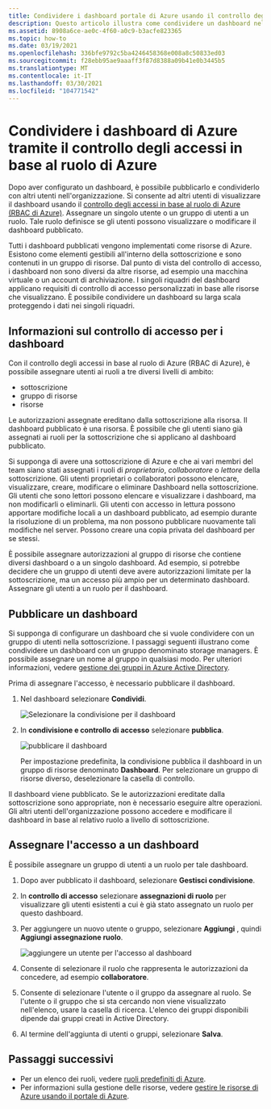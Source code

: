 ```yaml
---
title: Condividere i dashboard portale di Azure usando il controllo degli accessi in base al ruolo di Azure
description: Questo articolo illustra come condividere un dashboard nella portale di Azure usando il controllo degli accessi in base al ruolo di Azure.
ms.assetid: 8908a6ce-ae0c-4f60-a0c9-b3acfe823365
ms.topic: how-to
ms.date: 03/19/2021
ms.openlocfilehash: 336bfe9792c5ba4246458368e008a8c50833ed03
ms.sourcegitcommit: f28ebb95ae9aaaff3f87d8388a09b41e0b3445b5
ms.translationtype: MT
ms.contentlocale: it-IT
ms.lasthandoff: 03/30/2021
ms.locfileid: "104771542"
---
```

# <a name="share-azure-dashboards-by-using-azure-role-based-access-control"></a>Condividere i dashboard di Azure tramite il controllo degli accessi in base al ruolo di Azure

Dopo aver configurato un dashboard, è possibile pubblicarlo e condividerlo con altri utenti nell'organizzazione. Si consente ad altri utenti di visualizzare il dashboard usando il [controllo degli accessi in base al ruolo di Azure (RBAC di Azure)](../role-based-access-control/role-assignments-portal.md). Assegnare un singolo utente o un gruppo di utenti a un ruolo. Tale ruolo definisce se gli utenti possono visualizzare o modificare il dashboard pubblicato.

Tutti i dashboard pubblicati vengono implementati come risorse di Azure. Esistono come elementi gestibili all'interno della sottoscrizione e sono contenuti in un gruppo di risorse. Dal punto di vista del controllo di accesso, i dashboard non sono diversi da altre risorse, ad esempio una macchina virtuale o un account di archiviazione. I singoli riquadri del dashboard applicano requisiti di controllo di accesso personalizzati in base alle risorse che visualizzano. È possibile condividere un dashboard su larga scala proteggendo i dati nei singoli riquadri.

## <a name="understanding-access-control-for-dashboards"></a>Informazioni sul controllo di accesso per i dashboard

Con il controllo degli accessi in base al ruolo di Azure (RBAC di Azure), è possibile assegnare utenti ai ruoli a tre diversi livelli di ambito:

* sottoscrizione
* gruppo di risorse
* risorse

Le autorizzazioni assegnate ereditano dalla sottoscrizione alla risorsa. Il dashboard pubblicato è una risorsa. È possibile che gli utenti siano già assegnati ai ruoli per la sottoscrizione che si applicano al dashboard pubblicato.

Si supponga di avere una sottoscrizione di Azure e che ai vari membri del team siano stati assegnati i ruoli di *proprietario*, *collaboratore* o *lettore* della sottoscrizione. Gli utenti proprietari o collaboratori possono elencare, visualizzare, creare, modificare o eliminare Dashboard nella sottoscrizione. Gli utenti che sono lettori possono elencare e visualizzare i dashboard, ma non modificarli o eliminarli. Gli utenti con accesso in lettura possono apportare modifiche locali a un dashboard pubblicato, ad esempio durante la risoluzione di un problema, ma non possono pubblicare nuovamente tali modifiche nel server. Possono creare una copia privata del dashboard per se stessi.

È possibile assegnare autorizzazioni al gruppo di risorse che contiene diversi dashboard o a un singolo dashboard. Ad esempio, si potrebbe decidere che un gruppo di utenti deve avere autorizzazioni limitate per la sottoscrizione, ma un accesso più ampio per un determinato dashboard. Assegnare gli utenti a un ruolo per il dashboard.

## <a name="publish-a-dashboard"></a>Pubblicare un dashboard

Si supponga di configurare un dashboard che si vuole condividere con un gruppo di utenti nella sottoscrizione. I passaggi seguenti illustrano come condividere un dashboard con un gruppo denominato storage managers. È possibile assegnare un nome al gruppo in qualsiasi modo. Per ulteriori informazioni, vedere [gestione dei gruppi in Azure Active Directory](../active-directory/fundamentals/active-directory-groups-create-azure-portal.md).

Prima di assegnare l'accesso, è necessario pubblicare il dashboard.

1. Nel dashboard selezionare **Condividi**.

    ![Selezionare la condivisione per il dashboard](./media/azure-portal-dashboard-share-access/share-dashboard-for-access-control.png)

1. In **condivisione e controllo di accesso** selezionare **pubblica**.

    ![pubblicare il dashboard](./media/azure-portal-dashboard-share-access/publish-dashboard-for-access-control.png)

     Per impostazione predefinita, la condivisione pubblica il dashboard in un gruppo di risorse denominato **Dashboard**. Per selezionare un gruppo di risorse diverso, deselezionare la casella di controllo.

Il dashboard viene pubblicato. Se le autorizzazioni ereditate dalla sottoscrizione sono appropriate, non è necessario eseguire altre operazioni. Gli altri utenti dell'organizzazione possono accedere e modificare il dashboard in base al relativo ruolo a livello di sottoscrizione.

## <a name="assign-access-to-a-dashboard"></a>Assegnare l'accesso a un dashboard

È possibile assegnare un gruppo di utenti a un ruolo per tale dashboard.

1. Dopo aver pubblicato il dashboard, selezionare **Gestisci condivisione**.

1. In **controllo di accesso** selezionare **assegnazioni di ruolo** per visualizzare gli utenti esistenti a cui è già stato assegnato un ruolo per questo dashboard.

1. Per aggiungere un nuovo utente o gruppo, selezionare **Aggiungi** , quindi **Aggiungi assegnazione ruolo**.

    ![aggiungere un utente per l'accesso al dashboard](./media/azure-portal-dashboard-share-access/manage-users-existing-users.png)

1. Consente di selezionare il ruolo che rappresenta le autorizzazioni da concedere, ad esempio **collaboratore**.

1. Consente di selezionare l'utente o il gruppo da assegnare al ruolo. Se l'utente o il gruppo che si sta cercando non viene visualizzato nell'elenco, usare la casella di ricerca. L'elenco dei gruppi disponibili dipende dai gruppi creati in Active Directory.

1. Al termine dell'aggiunta di utenti o gruppi, selezionare **Salva**.

## <a name="next-steps"></a>Passaggi successivi

* Per un elenco dei ruoli, vedere [ruoli predefiniti di Azure](../role-based-access-control/built-in-roles.md).
* Per informazioni sulla gestione delle risorse, vedere [gestire le risorse di Azure usando il portale di Azure](../azure-resource-manager/management/manage-resources-portal.md).